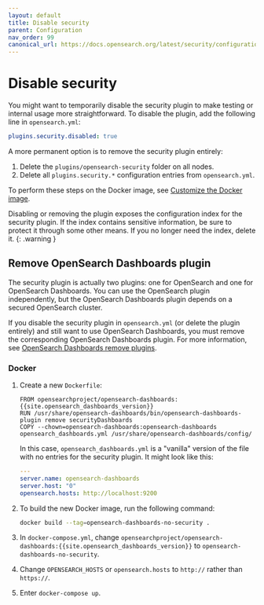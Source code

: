 ```yaml
---
layout: default
title: Disable security
parent: Configuration
nav_order: 99
canonical_url: https://docs.opensearch.org/latest/security/configuration/disable-enable-security/
---
```


# Disable security

You might want to temporarily disable the security plugin to make testing or internal usage more straightforward. To disable the plugin, add the following line in `opensearch.yml`:

```yml
plugins.security.disabled: true
```

A more permanent option is to remove the security plugin entirely:

1. Delete the `plugins/opensearch-security` folder on all nodes.
1. Delete all `plugins.security.*` configuration entries from `opensearch.yml`.

To perform these steps on the Docker image, see [Customize the Docker image]({{site.url}}{{site.baseurl}}/opensearch/install/docker#customize-the-docker-image).

Disabling or removing the plugin exposes the configuration index for the security plugin. If the index contains sensitive information, be sure to protect it through some other means. If you no longer need the index, delete it.
{: .warning }


## Remove OpenSearch Dashboards plugin

The security plugin is actually two plugins: one for OpenSearch and one for OpenSearch Dashboards. You can use the OpenSearch plugin independently, but the OpenSearch Dashboards plugin depends on a secured OpenSearch cluster.

If you disable the security plugin in `opensearch.yml` (or delete the plugin entirely) and still want to use OpenSearch Dashboards, you must remove the corresponding OpenSearch Dashboards plugin. For more information, see [OpenSearch Dashboards remove plugins]({{site.url}}{{site.baseurl}}/dashboards/install/plugins#remove-plugins).


### Docker

1. Create a new `Dockerfile`:

   ```
   FROM opensearchproject/opensearch-dashboards:{{site.opensearch_dashboards_version}}
   RUN /usr/share/opensearch-dashboards/bin/opensearch-dashboards-plugin remove securityDashboards
   COPY --chown=opensearch-dashboards:opensearch-dashboards opensearch_dashboards.yml /usr/share/opensearch-dashboards/config/
   ```

   In this case, `opensearch_dashboards.yml` is a "vanilla" version of the file with no entries for the security plugin. It might look like this:

   ```yml
   ---
   server.name: opensearch-dashboards
   server.host: "0"
   opensearch.hosts: http://localhost:9200
   ```


1. To build the new Docker image, run the following command:

   ```bash
   docker build --tag=opensearch-dashboards-no-security .
   ```

1. In `docker-compose.yml`, change `opensearchproject/opensearch-dashboards:{{site.opensearch_dashboards_version}}` to `opensearch-dashboards-no-security`.
1. Change `OPENSEARCH_HOSTS` or `opensearch.hosts` to `http://` rather than `https://`.
1. Enter `docker-compose up`.
